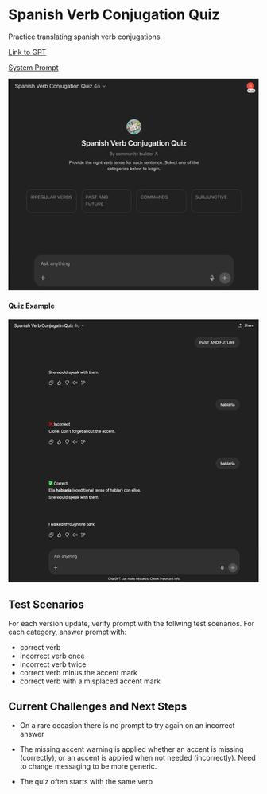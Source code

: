 # Spanish Verb Conjugation Quiz

Practice translating spanish verb conjugations.

[Link to GPT](https://chatgpt.com/g/g-686a06a775dc8191b0260e2784dad28c-spanish-verb-conjugatin-quiz)

[System Prompt](./system_prompt.xml)

![Spanish Verb Conjugation Quiz Landing_Page](./screenshots/landing_page.png)

#### Quiz Example

![Spanish Verb Conjugation Quiz](./screenshots/example_1.png)

## Test Scenarios

For each version update, verify prompt with the follwing test scenarios. For each category, answer prompt with:

- correct verb
- incorrect verb once
- incorrect verb twice
- correct verb minus the accent mark
- correct verb with a misplaced accent mark

## Current Challenges and Next Steps

- On a rare occasion there is no prompt to try again on an incorrect answer

- The missing accent warning is applied whether an accent is missing (correctly), or an accent is applied when not needed (incorrectly). Need to change messaging to be more generic.

- The quiz often starts with the same verb
